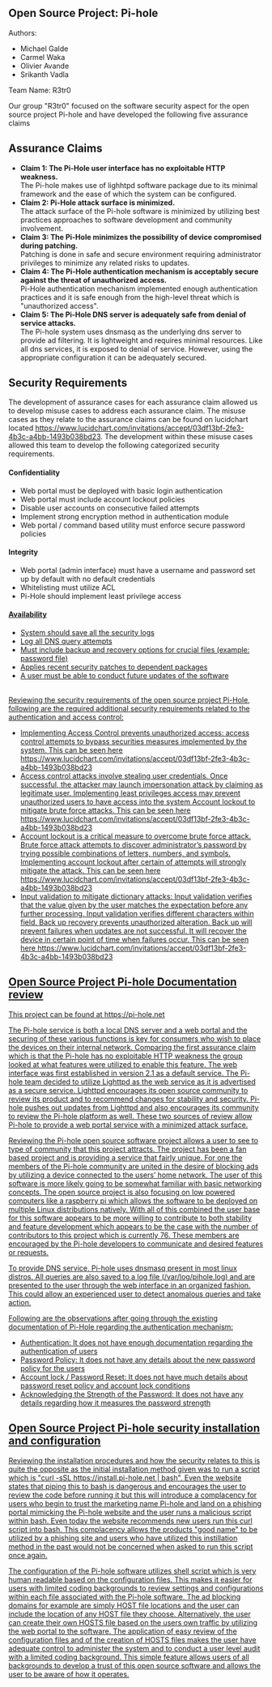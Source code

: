 Open Source Project:  Pi-hole
-----------------------------

Authors:  
<ul>            
<li>Michael Galde </li>
<li>Carmel Waka </li>
<li>Olivier Avande</li>
<li>Srikanth Vadla</li>
</ul>
Team Name: R3tr0

Our group "R3tr0" focused on the software security aspect for the open source project Pi-hole and have developed the following five assurance claims


Assurance Claims
-----------------
<ul>
    <li><b>Claim 1: The Pi-Hole user interface has no exploitable HTTP weakness. </b></br>The Pi-hole makes use of lighhtpd software package due to its minimal framework and the ease of which the system can be configured.
</li>
<li><b>Claim 2: Pi-Hole attack surface is minimized. </b></br>The attack surface of the Pi-hole software is minimized by utilizing best practices approaches to software development and community involvement.
</li>
<li><b>Claim 3: The Pi-Hole minimizes the possibility of device compromised during patching. </b></br>Patching is done in safe and secure environment requiring administrator privileges to minimize any related risks to updates.
</li>
<li><b>Claim 4: The Pi-Hole authentication mechanism is acceptably secure against the threat of unauthorized access. </b></br>Pi-Hole authentication mechanism implemented enough authentication practices and it is safe enough from the high-level threat which is "unauthorized access".
</li>
<li><b>Claim 5: The Pi-Hole DNS server is adequately safe from denial of service attacks. </b></br>The Pi-hole system uses dnsmasq as the underlying dns server to provide ad filtering. It is lightweight and requires minimal resources.
Like all dns services, it is exposed to denial of service. However, using the appropriate configuration it can be adequately secured.
</li>
</ul>

Security Requirements
---------------------
The development of assurance cases for each assurance claim allowed us to develop misuse cases to address each assurance claim. The misuse cases as they relate to the assurance claims can be found on lucidchart located https://www.lucidchart.com/invitations/accept/03df13bf-2fe3-4b3c-a4bb-1493b038bd23. The development within these misuse cases allowed this team to develop the following categorized security requirements.

<h4><b>Confidentiality</b></h4>
<ul>
<li>Web portal must be deployed with basic login authentication</li>
<li>Web portal must include account lockout policies</li>
<li>Disable user accounts on consecutive failed attempts</li>
<li>Implement strong encryption method in authentication module</li>
<li>Web portal / command based utility must enforce secure password policies</li>
</ul>
<h4><b>Integrity</b></h4>
<ul>
<li>Web portal (admin interface) must have a username and password set up by default with no default credentials</li>
<li>Whitelisting must utilize ACL</li>
<li>Pi-Hole should implement least privilege access</li>
</ul>
<h4><b><u>Availability</b></h4>
<ul>
<li>System should save all the security logs</li>
<li>Log all DNS query attempts</li>
<li>Must include backup and recovery options for crucial files (example: password file)</li>
<li>Applies recent security patches to dependent packages</li>
<li>A user must be able to conduct future updates of the software</li>
</ul>
</br>
Reviewing the security requirements of the open source project Pi-Hole, following are the required additional security requirements related to the authentication and access control:
<ul>    
<li>Implementing Access Control prevents unauthorized access: access control attempts to bypass securities measures implemented by the system. This can be seen here https://www.lucidchart.com/invitations/accept/03df13bf-2fe3-4b3c-a4bb-1493b038bd23
</li>

<li>Access control attacks involve stealing user credentials. Once successful, the attacker may launch impersonation attack by claiming as legitimate user. Implementing least privileges access may prevent unauthorized users to have access into the system
Account lockout to mitigate brute force attacks. This can be seen here https://www.lucidchart.com/invitations/accept/03df13bf-2fe3-4b3c-a4bb-1493b038bd23
</li>
<li>Account lockout is a critical measure to overcome brute force attack. Brute force attack attempts to discover administrator’s password by trying possible combinations of letters, numbers, and symbols. Implementing account lockout after certain of attempts will strongly mitigate the attack. This can be seen here https://www.lucidchart.com/invitations/accept/03df13bf-2fe3-4b3c-a4bb-1493b038bd23
</li>
<li>Input validation to mitigate dictionary attacks: Input validation verifies that the value given by the user matches the expectation before any further processing. Input validation verifies different characters within field.
Back up recovery prevents unauthorized alteration. Back up will prevent failures when updates are not successful. It will recover the device in certain point of time when failures occur. This can be seen here https://www.lucidchart.com/invitations/accept/03df13bf-2fe3-4b3c-a4bb-1493b038bd23
</li>
</ul>

Open Source Project Pi-hole Documentation review
------------------------------------------------

This project can be found at https://pi-hole.net

The Pi-hole service is both a local DNS server and a web portal and the securing of these various functions is key for consumers who wish to place the devices on their internal network. Comparing the first assurance claim which is that the Pi-hole has no exploitable HTTP weakness the group looked at what features were utilized to enable this feature. The web interface was first established in version 2.1 as a default service. The Pi-hole team decided to utilize Lighttpd as the web service as it is advertised as a secure service. Lighttpd encourages its open source community to review its product and to recommend changes for stability and security. Pi-hole pushes out updates from Lighttpd and also encourages its community to review the Pi-hole platform as well. These two sources of review allow Pi-hole to provide a web portal service with a minimized attack surface.

Reviewing the Pi-hole open source software project allows a user to see to type of community that this project attracts. The project has been a fan based project and is providing a service that fairly unique. For one the members of the Pi-hole community are united in the desire of blocking ads by utilizing a device connected to the users’ home network. The user of this software is more likely going to be somewhat familiar with basic networking concepts. The open source project is also focusing on low powered computers like a raspberry pi which allows the software to be deployed on multiple Linux distributions natively. With all of this combined the user base for this software appears to be more willing to contribute to both stability and feature development which appears to be the case with the number of contributors to this project which is currently 76. These members are encouraged by the Pi-hole developers to communicate and desired features or requests.

To provide DNS service, Pi-hole uses dnsmasq present in most linux distros. All queries are also saved to a log file (/var/log/pihole.log) and are presented to the user through the web interface in an organized fashion. This could allow an experienced user to detect anomalous queries and take action.

Following are the observations after going through the existing documentation of Pi-Hole regarding the authentication mechanism:<ul>
   <li>Authentication: It does not have enough documentation regarding the authentication of users</li>
   <li>Password Policy: It does not have any details about the new password policy for the users</li>
   <li>Account lock / Password Reset: It does not have much details about password reset policy and account lock conditions</li>
   <li>Acknowledging the Strength of the Password: It does not have any details regarding how it measures the password strength</li>
</ul>

Open Source Project Pi-hole security installation and configuration
--------------------------------------------------------------------
Reviewing the installation procedures and how the security relates to this is quite the opposite as the initial installation method given was to run a <curl> script which is "curl -sSL https://install.pi-hole.net | bash". Even the website states that piping this to bash is dangerous and encourages the user to review the code before running it but this will introduce a complacency for users who begin to trust the marketing name Pi-hole and land on a phishing portal mimicking the Pi-hole website and the user runs a malicious script within bash. Even today the website recommends new users run this curl script into bash. This complacency allows the products "good name" to be utilized by a phishing site and users who have utilized this instillation method in the past would not be concerned when asked to run this script once again.

The configuration of the Pi-hole software utilizes shell script which is very human readable based on the configuration files. This makes it easier for users with limited coding backgrounds to review settings and configurations within each file associated with the Pi-hole software. The ad blocking domains for example are simply HOST file locations and the user can include the location of any HOST file they choose. Alternatively, the user can create their own HOSTS file based on the users own traffic by utilizing the web portal to the software. The application of easy review of the configuration files and of the creation of HOSTS files makes the user have adequate control to administer the system and to conduct a user level audit with a limited coding background. This simple feature allows users of all backgrounds to develop a trust of this open source software and allows the user to be aware of how it operates.
